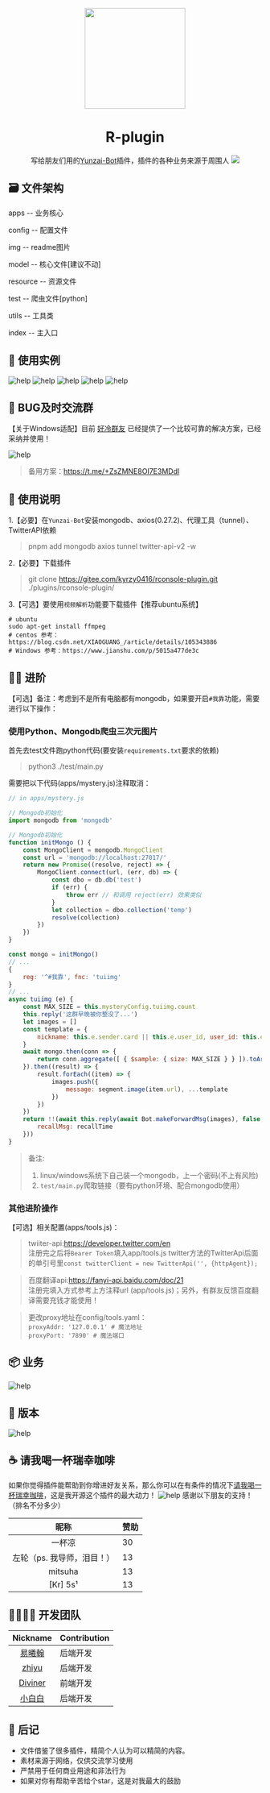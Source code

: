 <p align="center">
  <a href="https://gitee.com/kyrzy0416/rconsole-plugin">
    <img width="200" src="./img/logo.png">
  </a>
</p>

<div align="center">
    <h1>R-plugin</h1>
    写给朋友们用的<a href="https://gitee.com/Le-niao/Yunzai-Bot" target="_blank">Yunzai-Bot</a>插件，插件的各种业务来源于周围人
<img src="https://cdn.jsdelivr.net/gh/xianxincoder/xianxincoder/assets/github-contribution-grid-snake.svg">
</div>

## 🗃️ 文件架构
apps -- 业务核心

config -- 配置文件

img -- readme图片

model -- 核心文件[建议不动]

resource -- 资源文件

test -- 爬虫文件[python]

utils -- 工具类

index -- 主入口

## 🧏 ‍使用实例
![help](./img/example.png)
![help](./img/example2.png)
![help](./img/example3.png)
![help](./img/example4.png)
![help](./img/example5.png)

## 🤺 BUG及时交流群
【关于Windows适配】目前 [好冷群友](https://gitee.com/hetangx) 已经提供了一个比较可靠的解决方案，已经采纳并使用！

![help](./img/community.jpg)
> 备用方案：https://t.me/+ZsZMNE8OI7E3MDdl

## 📔 使用说明

1.【必要】在`Yunzai-Bot`安装mongodb、axios(0.27.2)、代理工具（tunnel）、TwitterAPI依赖
> pnpm add mongodb axios tunnel twitter-api-v2 -w

2.【必要】下载插件
> git clone https://gitee.com/kyrzy0416/rconsole-plugin.git ./plugins/rconsole-plugin/

3.【可选】要使用`视频解析`功能要下载插件【推荐ubuntu系统】
```shell
# ubuntu
sudo apt-get install ffmpeg
# centos 参考：https://blog.csdn.net/XIAOGUANG_/article/details/105343886
# Windows 参考：https://www.jianshu.com/p/5015a477de3c
````

## 🧑‍🌾 进阶
【可选】备注：考虑到不是所有电脑都有mongodb，如果要开启`#我靠`功能，需要进行以下操作：

### 使用Python、Mongodb爬虫三次元图片
首先去test文件跑python代码(要安装`requirements.txt`要求的依赖)
> python3 ./test/main.py

需要把以下代码(apps/mystery.js)注释取消：
```javascript
// in apps/mystery.js

// Mongodb初始化
import mongodb from 'mongodb'

// Mongodb初始化
function initMongo () {
    const MongoClient = mongodb.MongoClient
    const url = 'mongodb://localhost:27017/'
    return new Promise((resolve, reject) => {
        MongoClient.connect(url, (err, db) => {
            const dbo = db.db('test')
            if (err) {
                throw err // 和调用 reject(err) 效果类似
            }
            let collection = dbo.collection('temp')
            resolve(collection)
        })
    })
}

const mongo = initMongo()
// ...
{
    reg: '^#我靠', fnc: 'tuiimg'
}
// ...
async tuiimg (e) {
    const MAX_SIZE = this.mysteryConfig.tuiimg.count
    this.reply('这群早晚被你整没了...')
    let images = []
    const template = {
        nickname: this.e.sender.card || this.e.user_id, user_id: this.e.user_id
    }
    await mongo.then(conn => {
        return conn.aggregate([ { $sample: { size: MAX_SIZE } } ]).toArray()
    }).then((result) => {
        result.forEach((item) => {
            images.push({
                message: segment.image(item.url), ...template
            })
        })
    })
    return !!(await this.reply(await Bot.makeForwardMsg(images), false, {
        recallMsg: recallTime
    }))
}
```

> 备注: 
> 1. linux/windows系统下自己装一个mongodb，上一个密码(不上有风险)  
> 2. `test/main.py`爬取链接（要有python环境、配合mongodb使用）

### 其他进阶操作
【可选】相关配置(apps/tools.js)：
> twiiter-api:https://developer.twitter.com/en  
注册完之后将`Bearer Token`填入app/tools.js twitter方法的TwitterApi后面的单引号里`const twitterClient = new TwitterApi('', {httpAgent});`

> 百度翻译api:https://fanyi-api.baidu.com/doc/21  
注册完填入方式参考上方注释url (app/tools.js)；另外，有群友反馈百度翻译需要充钱才能使用！

> 更改proxy地址在config/tools.yaml：  
`proxyAddr: '127.0.0.1' # 魔法地址`  
`proxyPort: '7890' # 魔法端口`
## 📦 业务
![help](./img/help.jpg)

## 🤳 版本
![help](./img/version.jpg)

##  ☕ 请我喝一杯瑞幸咖啡
如果你觉得插件能帮助到你增进好友关系，那么你可以在有条件的情况下[请我喝一杯瑞幸咖啡](https://afdian.net/a/zhiyu1998)，这是我开源这个插件的最大动力！
![help](./img/afdian.jpg)
感谢以下朋友的支持！（排名不分多少）

|       昵称        | 赞助  |
|:---------------:|-----|
|       一杯凉       | 30  |
| 左轮（ps. 我导师，泪目！） | 13  |
|     mitsuha     | 13  |
|    [Kr] 5s¹     | 13  |

##  👩‍👩‍👧‍👧 开发团队
| Nickname                                                     | Contribution |
| :----------------------------------------------------------: |--------------|
|[易曦翰](https://gitee.com/yixihan) | 后端开发         |
|[zhiyu](https://gitee.com/kyrzy0416) | 后端开发         |
|[Diviner](https://gitee.com/divinerJJ) | 前端开发         |
|[小白白](https://gitee.com/little_White01) | 后端开发         |

## 🚀 后记
* 文件借鉴了很多插件，精简个人认为可以精简的内容。 
* 素材来源于网络，仅供交流学习使用 
* 严禁用于任何商业用途和非法行为 
* 如果对你有帮助辛苦给个star，这是对我最大的鼓励